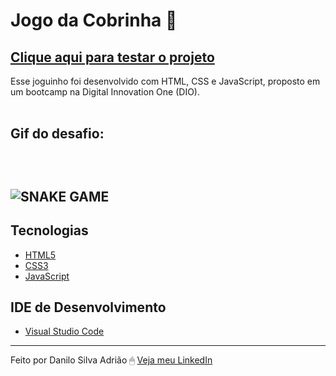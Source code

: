 # Jogo da Cobrinha :snake:

<a href="https://danilosilvaadriao.github.io/Jogo-da-Cobrinha/"><h2>Clique aqui para testar o projeto</h2></a>

Esse joguinho foi desenvolvido com HTML, CSS e JavaScript, proposto em um bootcamp na Digital Innovation One (DIO). <br><br>

<h2> Gif do desafio: <h2> <br>

![SNAKE GAME](https://user-images.githubusercontent.com/82722083/139770731-3ddb882e-b86a-42fa-9e1a-6b173d260ef5.gif)
 ## Tecnologias
  - [HTML5](https://html.spec.whatwg.org/multipage/)
  - [CSS3](https://www.w3.org/TR/css3-roadmap/)
  - [JavaScript](https://developer.mozilla.org/pt-BR/docs/Web/JavaScript)
  
  ## IDE de Desenvolvimento
  - [Visual Studio Code](https://code.visualstudio.com/)
  
  ---
  
Feito por Danilo Silva Adrião 🖱 [Veja meu LinkedIn](https://www.linkedin.com/in/danilosilvaadriao)
